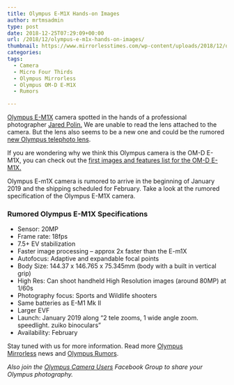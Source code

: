 ```yaml
---
title: Olympus E-M1X Hands-on Images
author: mrtmsadmin
type: post
date: 2018-12-25T07:29:09+00:00
url: /2018/12/olympus-e-m1x-hands-on-images/
thumbnail: https://www.mirrorlesstimes.com/wp-content/uploads/2018/12/olympus-e-m1x-hands-on-images.jpg
categories:
tags:
  - Camera
  - Micro Four Thirds
  - Olympus Mirrorless
  - Olympus OM-D E-M1X
  - Rumors

---
```

<a href="https://www.mirrorlesstimes.com/tags/olympus-om-d-e-m1x/" data-wpel-link="internal">Olympus E-M1X</a> camera spotted in the hands of a professional photographer <a class="external external_icon" href="https://www.youtube.com/user/JaredPolin" target="_blank" rel="noopener">Jared Polin.</a> We are unable to read the lens attached to the camera. But the lens also seems to be a new one and could be the rumored <a href="https://www.dailycameranews.com/2018/12/olympus-150-400mm-f-4-0-pro-lens-registered-coming-in-early-2019/" target="_blank" rel="noopener">new Olympus telephoto lens</a>.

If you are wondering why we think this Olympus camera is the OM-D E-M1X, you can check out the [first images and features list for the OM-D E-M1X.][1]

Olympus E-m1X camera is rumored to arrive in the beginning of January 2019 and the shipping scheduled for February. Take a look at the rumored specification of the Olympus E-M1X camera.<!--more-->

### Rumored Olympus E-M1X Specifications

  * Sensor: 20MP
  * Frame rate: 18fps
  * 7.5+ EV stabilization
  * Faster image processing – approx 2x faster than the E-m1X
  * Autofocus: Adaptive and expandable focal points
  * Body Size: 144.37 x 146.765 x 75.345mm (body with a built in vertical grip)
  * High Res: Can shoot handheld High Resolution images (around 80MP) at 1/60s
  * Photography focus: Sports and Wildlife shooters
  * Same batteries as E-M1 Mk II
  * Larger EVF
  * Launch: January 2019 along <span class="_3oh- _58nk">“2 tele zooms, 1 wide angle zoom. speedlight. zuiko binoculars”</span>
  * Availability: February

Stay tuned with us for more information. Read more [Olympus Mirrorless][2] news and <a href="https://www.dailycameranews.com/tag/olympus-rumors/" target="_blank" rel="noopener">Olympus Rumors</a>.

_Also join the <a class="ext-link" title="" href="https://www.facebook.com/groups/858035244291979/" target="_blank" rel="external nofollow noopener">Olympus Camera Users</a> Facebook Group to share your Olympus photography._

 [1]: https://www.dailycameranews.com/2018/12/first-olympus-e-m1x-images-leaked/
 [2]: https://www.mirrorlesstimes.com/tags/olympus-mirrorless/